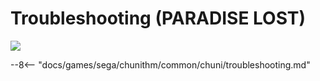 # Troubleshooting (PARADISE LOST)
<img class="header-logo" src="/img/sega/chunithm/paradiselost/logo.png">

--8<-- "docs/games/sega/chunithm/common/chuni/troubleshooting.md"
